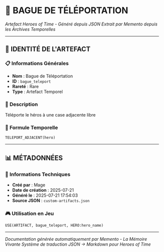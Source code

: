 # 💎 **BAGUE DE TÉLÉPORTATION**
*Artefact Heroes of Time - Généré depuis JSON*
*Extrait par Memento depuis les Archives Temporelles*

---

## 🌟 **IDENTITÉ DE L'ARTEFACT**

### 📋 **Informations Générales**
- **Nom** : Bague de Téléportation
- **ID** : `bague_teleport`
- **Rareté** : Rare
- **Type** : Artefact Temporel

### 📖 **Description**
Téléporte le héros à une case adjacente libre


### 🔮 **Formule Temporelle**
```hots
TELEPORT_ADJACENT(hero)
```

---

## 📊 **MÉTADONNÉES**

### 🔧 **Informations Techniques**
- **Créé par** : Mage
- **Date de création** : 2025-07-21
- **Généré le** : 2025-07-21 17:54:03
- **Source JSON** : `custom-artifacts.json`

### 🎮 **Utilisation en Jeu**
```hots
USE(ARTIFACT, bague_teleport, HERO:hero_name)
```

---

*Documentation générée automatiquement par Memento - La Mémoire Vivante*
*Système de traduction JSON → Markdown pour Heroes of Time*
